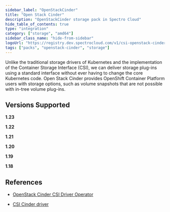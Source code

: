 ```yaml
---
sidebar_label: "OpenStackCinder"
title: "Open Stack Cinder"
description: "OpenStackCinder storage pack in Spectro Cloud"
hide_table_of_contents: true
type: "integration"
category: ["storage", "amd64"]
sidebar_class_name: "hide-from-sidebar"
logoUrl: "https://registry.dev.spectrocloud.com/v1/csi-openstack-cinder/blobs/sha256:ebb9650566d2cdfe9b0fc7d474a1cdcd562a9020807e49f891df199379ab8961?type=image.webp"
tags: ["packs", "openstack-cinder", "storage"]
---
```


Unlike the traditional storage drivers of Kubernetes and the implementation of the Container Storage Interface (CSI), we
can deliver storage plug-ins using a standard interface without ever having to change the core Kubernetes code. Open
Stack Cinder provides OpenShift Container Platform users with storage options, such as volume snapshots that are not
possible with in-tree volume plug-ins.

## Versions Supported

<Tabs queryString="versions">

<TabItem label="1.23.x" value="1.23.x">

**1.23**

</TabItem>

<TabItem label="1.22.x" value="1.22.x">

**1.22**

</TabItem>

<TabItem label="1.21.x" value="1.21.x">

**1.21**

</TabItem>

<TabItem label="1.20.x" value="1.20.x">

**1.20**

</TabItem>

<TabItem label="1.19.x" value="1.19.x">

**1.19**

</TabItem>

<TabItem label="1.18.x" value="1.18.x">

**1.18**

</TabItem>

</Tabs>

## References

- [OpenStack Cinder CSI Driver Operator](https://docs.openshift.com/container-platform/4.7/storage/container_storage_interface/persistent-storage-csi-cinder.html#csi-about_persistent-storage-csi-cinder)

- [CSI Cinder driver](https://github.com/kubernetes/cloud-provider-openstack/blob/master/docs/cinder-csi-plugin/using-cinder-csi-plugin.md/)
